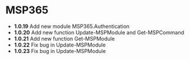 # **MSP365**

- **1.0.19** Add new module MSP365.Authentication
- **1.0.20** Add new function Update-MSPModule and Get-MSPCommand
- **1.0.21** Add new function Get-MSPModule
- **1.0.22** Fix bug in Update-MSPModule
- **1.0.23** Fix bug in Update-MSPModule
